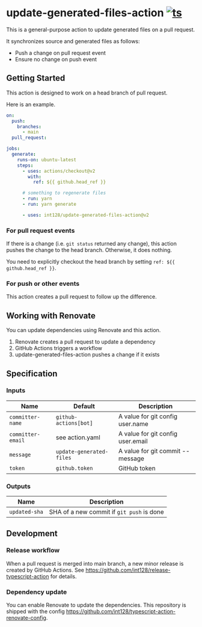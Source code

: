 # update-generated-files-action [![ts](https://github.com/int128/update-generated-files-action/actions/workflows/ts.yaml/badge.svg)](https://github.com/int128/update-generated-files-action/actions/workflows/ts.yaml)

This is a general-purpose action to update generated files on a pull request.

It synchronizes source and generated files as follows:

- Push a change on pull request event
- Ensure no change on push event


## Getting Started

This action is designed to work on a head branch of pull request.

Here is an example.

```yaml
on:
  push:
    branches:
      - main
  pull_request:

jobs:
  generate:
    runs-on: ubuntu-latest
    steps:
      - uses: actions/checkout@v2
        with:
          ref: ${{ github.head_ref }}

      # something to regenerate files
      - run: yarn
      - run: yarn generate

      - uses: int128/update-generated-files-action@v2
```

### For pull request events

If there is a change (i.e. `git status` returned any change), this action pushes the change to the head branch.
Otherwise, it does nothing.

You need to explicitly checkout the head branch by setting `ref: ${{ github.head_ref }}`.

### For push or other events

This action creates a pull request to follow up the difference.


## Working with Renovate

You can update dependencies using Renovate and this action.

1. Renovate creates a pull request to update a dependency
1. GitHub Actions triggers a workflow
1. update-generated-files-action pushes a change if it exists


## Specification

### Inputs

| Name | Default | Description
|------|----------|------------
| `committer-name` | `github-actions[bot]` | A value for git config user.name
| `committer-email` | see action.yaml | A value for git config user.email
| `message` | `update-generated-files` | A value for git commit --message
| `token` | `github.token` | GitHub token


### Outputs

| Name | Description
|------|------------
| `updated-sha` | SHA of a new commit if `git push` is done


## Development

### Release workflow

When a pull request is merged into main branch, a new minor release is created by GitHub Actions.
See https://github.com/int128/release-typescript-action for details.

### Dependency update

You can enable Renovate to update the dependencies.
This repository is shipped with the config https://github.com/int128/typescript-action-renovate-config.
